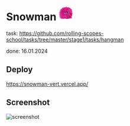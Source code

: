# Snowman <img src="./assets/pics/pushishka_01.png"  width="40" height="40">
task: https://github.com/rolling-scopes-school/tasks/tree/master/stage1/tasks/hangman

done: 16.01.2024

## Deploy
https://snowman-vert.vercel.app/

## Screenshot
![screenshot](./assets/pics/snowman_03.gif)

